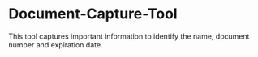 # Document-Capture-Tool

This tool captures important information to identify the name, document number and expiration date.
